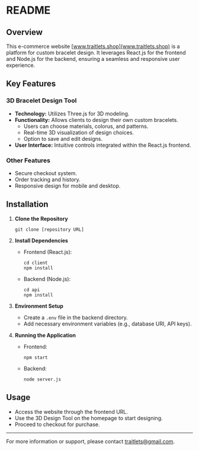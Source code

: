 # README

## Overview
This e-commerce website [www.traitlets.shop](www.traitlets.shop) is a platform for custom bracelet design. It leverages React.js for the frontend and Node.js for the backend, ensuring a seamless and responsive user experience.

## Key Features

### 3D Bracelet Design Tool
- **Technology:** Utilizes Three.js for 3D modeling.
- **Functionality:** Allows clients to design their own custom bracelets.
  - Users can choose materials, colorus, and patterns.
  - Real-time 3D visualization of design choices.
  - Option to save and edit designs.
- **User Interface:** Intuitive controls integrated within the React.js frontend.

### Other Features
- Secure checkout system.
- Order tracking and history.
- Responsive design for mobile and desktop.

## Installation

1. **Clone the Repository**
   ```
   git clone [repository URL]
   ```

2. **Install Dependencies**
   - Frontend (React.js):
     ```
     cd client
     npm install
     ```
   - Backend (Node.js):
     ```
     cd api
     npm install
     ```

3. **Environment Setup**
   - Create a `.env` file in the backend directory.
   - Add necessary environment variables (e.g., database URI, API keys).

4. **Running the Application**
   - Frontend:
     ```
     npm start
     ```
   - Backend:
     ```
     node server.js
     ```

## Usage

- Access the website through the frontend URL.
- Use the 3D Design Tool on the homepage to start designing.
- Proceed to checkout for purchase.

---

For more information or support, please contact [traitlets@gmail.com](mailto:traitlets@gmail.com).
